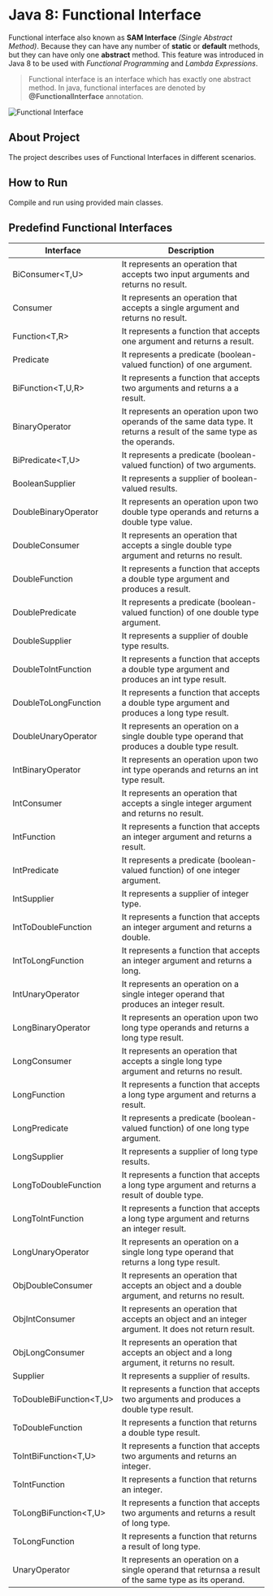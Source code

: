 # Java 8: Functional Interface
Functional interface also known as **SAM Interface** _(Single Abstract Method)_. Because they can have any number of **static** or **default** methods, but they can have only one **abstract** method. This feature was introduced in Java 8 to be used with _Functional Programming_ and _Lambda Expressions_.

> Functional interface is an interface which has exactly one abstract method. In java, functional interfaces are denoted by **@FunctionalInterface** annotation.  

![Functional Interface](https://github.com/amanver16/ebooks_cheatsheets/blob/master/Images/Functional%20Interface%20Java%208.jpg)   

## About Project
The project describes uses of Functional Interfaces in different scenarios.  

## How to Run 
Compile and run using provided main classes.

## Predefind Functional Interfaces
| **Interface** | **Description** |
| ------------- | --------------- |
| BiConsumer<T,U> | It represents an operation that accepts two input arguments and returns no result. |
| Consumer<T> | It represents an operation that accepts a single argument and returns no result. |
| Function<T,R> | It represents a function that accepts one argument and returns a result. |
| Predicate<T> | It represents a predicate (boolean-valued function) of one argument. |
| BiFunction<T,U,R> | It represents a function that accepts two arguments and returns a a result. |
| BinaryOperator<T> | It represents an operation upon two operands of the same data type. It returns a result of the same type as the operands. |
| BiPredicate<T,U> | It represents a predicate (boolean-valued function) of two arguments. |
| BooleanSupplier | It represents a supplier of boolean-valued results. |
| DoubleBinaryOperator | It represents an operation upon two double type operands and returns a double type value. |
| DoubleConsumer | It represents an operation that accepts a single double type argument and returns no result. |
| DoubleFunction<R> | It represents a function that accepts a double type argument and produces a result. |
| DoublePredicate | It represents a predicate (boolean-valued function) of one double type argument. |
| DoubleSupplier | It represents a supplier of double type results. |
| DoubleToIntFunction | It represents a function that accepts a double type argument and produces an int type result. |
| DoubleToLongFunction | It represents a function that accepts a double type argument and produces a long type result. |
| DoubleUnaryOperator | It represents an operation on a single double type operand that produces a double type result. |
| IntBinaryOperator | It represents an operation upon two int type operands and returns an int type result. |
| IntConsumer | It represents an operation that accepts a single integer argument and returns no result. |
| IntFunction<R> | It represents a function that accepts an integer argument and returns a result. |
| IntPredicate | It represents a predicate (boolean-valued function) of one integer argument. |
| IntSupplier | It represents a supplier of integer type. |
| IntToDoubleFunction | It represents a function that accepts an integer argument and returns a double. |
| IntToLongFunction | It represents a function that accepts an integer argument and returns a long. |
| IntUnaryOperator | It represents an operation on a single integer operand that produces an integer result. |
| LongBinaryOperator | It represents an operation upon two long type operands and returns a long type result. |
| LongConsumer | It represents an operation that accepts a single long type argument and returns no result. |
| LongFunction<R> | It represents a function that accepts a long type argument and returns a result. |
| LongPredicate | It represents a predicate (boolean-valued function) of one long type argument. |
| LongSupplier | It represents a supplier of long type results. |
| LongToDoubleFunction | It represents a function that accepts a long type argument and returns a result of double type. |
| LongToIntFunction | It represents a function that accepts a long type argument and returns an integer result. |
| LongUnaryOperator | It represents an operation on a single long type operand that returns a long type result. |
| ObjDoubleConsumer<T> | It represents an operation that accepts an object and a double argument, and returns no result. |
| ObjIntConsumer<T> | It represents an operation that accepts an object and an integer argument. It does not return result. |
| ObjLongConsumer<T> | It represents an operation that accepts an object and a long argument, it returns no result. |
| Supplier<T> | It represents a supplier of results. |
| ToDoubleBiFunction<T,U> | It represents a function that accepts two arguments and produces a double type result. |
| ToDoubleFunction<T> | It represents a function that returns a double type result. |
| ToIntBiFunction<T,U> | It represents a function that accepts two arguments and returns an integer. |
| ToIntFunction<T> | It represents a function that returns an integer. |
| ToLongBiFunction<T,U> | It represents a function that accepts two arguments and returns a result of long type. |
| ToLongFunction<T> | It represents a function that returns a result of long type. |
| UnaryOperator<T> | It represents an operation on a single operand that returnsa a result of the same type as its operand. |
